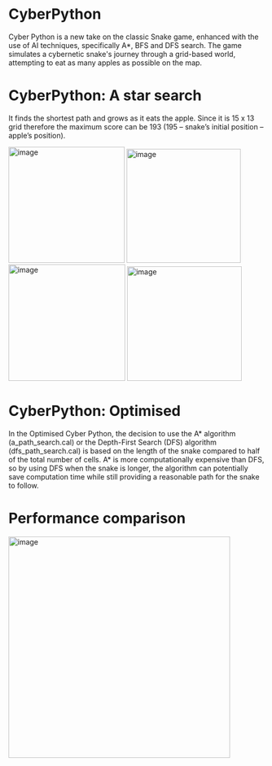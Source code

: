 # CyberPython

Cyber Python is a new take on the classic Snake game, enhanced with the use of AI techniques, specifically A*, BFS and DFS search. The game simulates a cybernetic snake's journey through a grid-based world, attempting to eat as many apples as possible on the map.

# CyberPython: A star search
It finds the shortest path and grows as it eats the apple. Since it is 15 x 13 grid therefore the maximum score can be 193 (195 – snake’s initial position – apple’s position).

<img width="228" alt="image" src="https://github.com/RohanSoni-02/CyberPython/assets/110955425/d36e60d1-891a-4ff5-b821-1ed7859fac41">
<img width="224" alt="image" src="https://github.com/RohanSoni-02/CyberPython/assets/110955425/cd1f5f4f-132b-498f-8d03-de71f07ea076">
<img width="229" alt="image" src="https://github.com/RohanSoni-02/CyberPython/assets/110955425/eff09856-f83e-443b-9f86-7213420330fb">
<img width="225" alt="image" src="https://github.com/RohanSoni-02/CyberPython/assets/110955425/a8ea5e14-9aa8-43f2-8acc-a2f071acb393">

# CyberPython: Optimised
In the Optimised Cyber Python, the decision to use the A* algorithm (a_path_search.cal) or the Depth-First Search (DFS) algorithm (dfs_path_search.cal) is based on the length of the snake compared to half of the total number of cells.
A* is more computationally expensive than DFS, so by using DFS when the snake is longer, the algorithm can potentially save computation time while still providing a reasonable path for the snake to follow.

# Performance comparison
<img width="435" alt="image" src="https://github.com/RohanSoni-02/CyberPython/assets/110955425/8cc89393-a2db-419c-84c5-7884c206e3cb">
